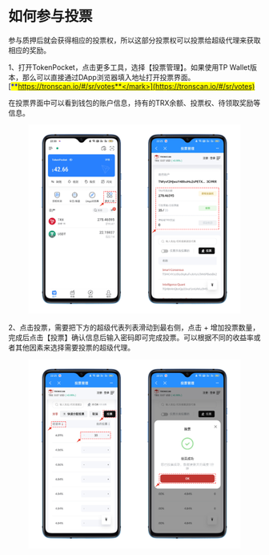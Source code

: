 # 如何参与投票

参与质押后就会获得相应的投票权，所以这部分投票权可以投票给超级代理来获取相应的奖励。

1、打开TokenPocket，点击更多工具，选择【投票管理】。如果使用TP Wallet版本，那么可以直接通过DApp浏览器填入地址打开投票界面。[<mark style="color:blue;">**https://tronscan.io/#/sr/votes**</mark>](https://tronscan.io/#/sr/votes)

在投票界面中可以看到钱包的账户信息，持有的TRX余额、投票权、待领取奖励等信息。

<figure><img src="../../.gitbook/assets/1 (1) (2).png" alt=""><figcaption></figcaption></figure>

2、点击投票，需要把下方的超级代表列表滑动到最右侧，点击 + 增加投票数量，完成后点击【投票】确认信息后输入密码即可完成投票。可以根据不同的收益率或者其他因素来选择需要投票的超级代理。

<figure><img src="../../.gitbook/assets/2 (2).png" alt=""><figcaption></figcaption></figure>
